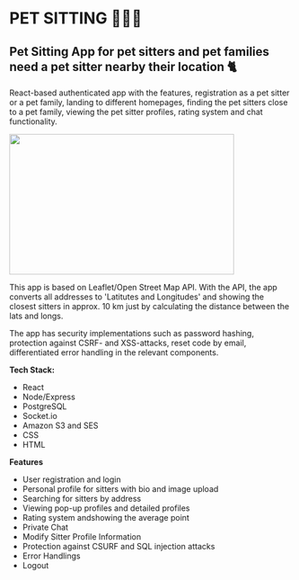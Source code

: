 # PET SITTING 🐶🐱🐡

## Pet Sitting App for pet sitters and pet families need a pet sitter nearby their location 🐈

React-based authenticated app with the features, registration as a pet sitter or a pet family, landing to different homepages, finding the pet sitters close to a pet family, viewing the pet sitter profiles, rating system and chat functionality.

<img src="https://media.giphy.com/media/SKYhO1UWcoDfjkBT3s/giphy.gif" width="400" height="250" />

This app is based on Leaflet/Open Street Map API. With the API, the app converts all addresses to 'Latitutes and Longitudes' and showing the closest sitters in approx. 10 km just by calculating the distance between the lats and longs.

The app has security implementations such as password hashing, protection against CSRF- and XSS-attacks, reset code by email, differentiated error handling in the relevant components.

**Tech Stack:**

-   React
-   Node/Express
-   PostgreSQL
-   Socket.io
-   Amazon S3 and SES
-   CSS
-   HTML

**Features**

-   User registration and login
-   Personal profile for sitters with bio and image upload
-   Searching for sitters by address
-   Viewing pop-up profiles and detailed profiles
-   Rating system andshowing the average point
-   Private Chat
-   Modify Sitter Profile Information
-   Protection against CSURF and SQL injection
    attacks
-   Error Handlings
-   Logout

